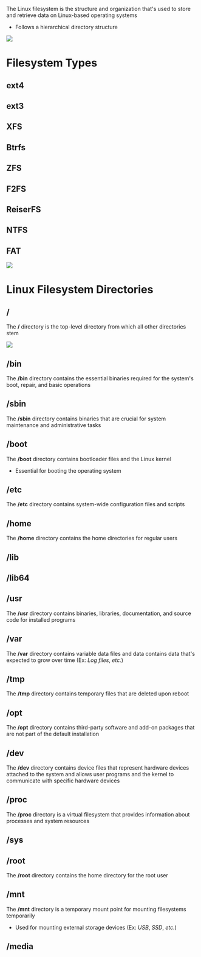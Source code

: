 The Linux filesystem is the structure and organization that's used to store and retrieve data on Linux-based operating systems

* Follows a hierarchical directory structure

![](https://github.com/JonmarCorpuz/SecondBrain/blob/main/Assets/Whitespace.png)

# Filesystem Types

## ext4

## ext3

## XFS

## Btrfs

## ZFS

## F2FS

## ReiserFS

## NTFS

## FAT

![](https://github.com/JonmarCorpuz/SecondBrain/blob/main/Assets/Whitespace.png)

# Linux Filesystem Directories

## /

The **/** directory is the top-level directory from which all other directories stem

![](https://github.com/JonmarCorpuz/SecondBrain/blob/main/Assets/Whitespace.png)

## /bin

The **/bin** directory contains the essential binaries required for the system's boot, repair, and basic operations 


## /sbin

The **/sbin** directory contains binaries that are crucial for system maintenance and administrative tasks

## /boot

The **/boot** directory contains bootloader files and the Linux kernel

* Essential for booting the operating system

## /etc

The **/etc** directory contains system-wide configuration files and scripts

## /home

The **/home** directory contains the home directories for regular users

## /lib

## /lib64

## /usr

The **/usr** directory contains binaries, libraries, documentation, and source code for installed programs

## /var

The **/var** directory contains variable data files and data contains data that's expected to grow over time (Ex: *Log files*, *etc.*)

## /tmp 

The **/tmp** directory contains temporary files that are deleted upon reboot

## /opt

The **/opt** directory contains third-party software and add-on packages that are not part of the default installation

## /dev

The **/dev** directory contains device files that represent hardware devices attached to the system and allows user programs and the kernel to communicate with specific hardware devices

## /proc

The **/proc** directory is a virtual filesystem that provides information about processes and system resources

## /sys

## /root

The **/root** directory contains the home directory for the root user

## /mnt

The **/mnt** directory is a temporary mount point for mounting filesystems temporarily

* Used for mounting external storage devices (Ex: *USB*, *SSD*, *etc.*)

## /media
